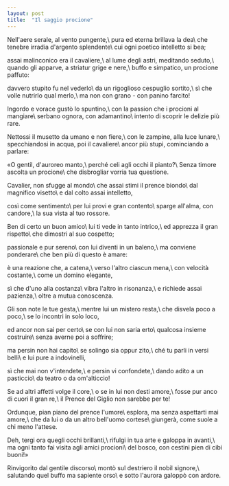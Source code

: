 ```yaml
---
layout: post
title:  "Il saggio procione"
---
```


Nell'aere serale, al vento pungente,\\
pura ed eterna brillava la dea\\
che tenebre irradia d'argento splendente\\
cui ogni poetico intelletto si bea;

assai malinconico era il cavaliere,\\
al lume degli astri, meditando seduto,\\
quando gli apparve, a striatur grige e nere,\\
buffo e simpatico, un procione paffuto:

davvero stupito fu nel vederlo\\
da un rigoglioso cespuglio sortito,\\
sì che volle nutrirlo qual merlo,\\
ma non con grano - con panino farcito!

Ingordo e vorace gustò lo spuntino,\\
con la passion che i procioni al mangiare\\
serbano ognora, con adamantino\\
intento di scoprir le delizie più rare.

Nettossi il musetto da umano e non fiere,\\
con le zampine, alla luce lunare,\\
specchiandosi in acqua, poi il cavaliere\\
ancor più stupì, cominciando a parlare:

«O gentil, d'auroreo manto,\\
perché celi agli occhi il pianto?\\
Senza timore ascolta un procione\\
che disbrogliar vorria tua questione.

Cavalier, non sfugge al mondo\\
che assai stimi il prence biondo\\
dal magnifico visetto\\
e dal colto assai intelletto,

così come sentimento\\
per lui provi e gran contento\\
sparge all'alma, con candore,\\
la sua vista al tuo rossore.

Ben di certo un buon amico\\
lui ti vede in tanto intrico,\\
ed apprezza il gran rispetto\\
che dimostri al suo cospetto;

passionale e pur sereno\\
con lui diventi in un baleno,\\
ma conviene ponderare\\
che ben più di questo è amare:

è una reazione che, a catena,\\
verso l'altro ciascun mena,\\
con velocità costante,\\
come un domino elegante,

sì che d'uno alla costanza\\
vibra l'altro in risonanza,\\
e richiede assai pazienza,\\
oltre a mutua conoscenza.

Gli son note le tue gesta,\\
mentre lui un mistero resta,\\
che disvela poco a poco,\\
se lo incontri in solo loco,

ed ancor non sai per certo\\
se con lui non saria erto\\
qualcosa insieme costruire\\
senza averne poi a soffrire;

ma persin non hai capito\\
se solingo sia oppur zito,\\
ché tu parli in versi belli\\
e lui pure a indovinelli,

sì che mai non v'intendete,\\
e persin vi confondete,\\
dando adito a un pasticcio\\
da teatro o da om'alticcio!

Se ad altri affetti volge il core,\\
o se in lui non desti amore,\\
fosse pur anco di cuori il gran re,\\
il Prence del Giglio non sarebbe per te!

Ordunque, pian piano del prence l'umore\\
esplora, ma senza aspettarti mai amore,\\
che da lui o da un altro bell'uomo cortese\\
giungerà, come suole a chi meno l'attese.

Deh, tergi ora quegli occhi brillanti,\\
rifulgi in tua arte e galoppa in avanti,\\
ma ogni tanto fai visita agli amici procioni\\
del bosco, con cestini pien di cibi buoni!»

Rinvigorito dal gentile discorso\\
montò sul destriero il nobil signore,\\
salutando quel buffo ma sapiente orso\\
e sotto l'aurora galoppò con ardore.